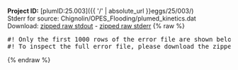 **Project ID:** [plumID:25.003]({{ '/' | absolute_url }}eggs/25/003/)  
Stderr for source:  Chignolin/OPES_Flooding/plumed_kinetics.dat   
Download: [zipped raw stdout](plumed_kinetics.dat.plumed_master.stdout.txt.zip) - [zipped raw stderr](plumed_kinetics.dat.plumed_master.stderr.txt.zip) 
{% raw %}
<pre>
#! Only the first 1000 rows of the error file are shown below
#! To inspect the full error file, please download the zipped raw stderr file above
</pre>
{% endraw %}
